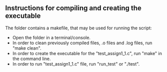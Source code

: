 ## Instructions for compiling and creating the executable

The folder contains a makefile, that may be used for running the script:

- Open the folder in a terminal/console.
- In order to clean previously compiled files, .o files and .log files, run "make clean". 
- In order to create the executable for the "test_assign1_1.c", run "make" in the command line.
- In order to run "test_assign1_1.c" file, run "run_test" or "./test".


